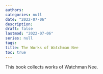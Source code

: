 ```yaml
---
authors:
categories: null
date: "2022-07-06"
description: 
draft: false
lastmod: "2022-07-06"
series: null
tags:
title: The Works of Watchman Nee
toc: true
---
```



This book collects works of Watchman Nee.


